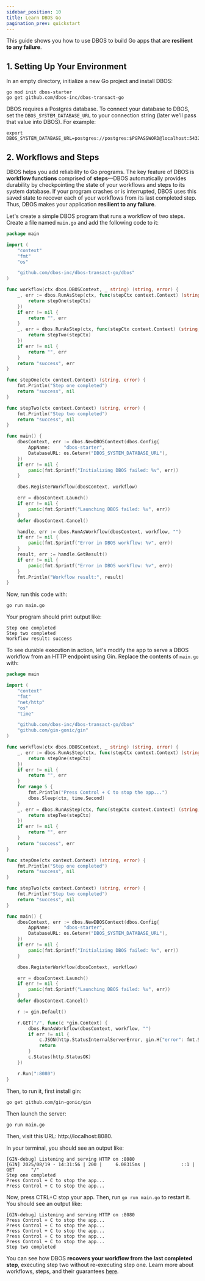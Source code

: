 ```yaml
---
sidebar_position: 10
title: Learn DBOS Go
pagination_prev: quickstart
---
```


This guide shows you how to use DBOS to build Go apps that are **resilient to any failure**.

## 1. Setting Up Your Environment

In an empty directory, initialize a new Go project and install DBOS:

```shell
go mod init dbos-starter
go get github.com/dbos-inc/dbos-transact-go
```

DBOS requires a Postgres database.
To connect your database to DBOS, set the `DBOS_SYSTEM_DATABASE_URL` to your connection string (later we'll pass that value into DBOS).
For example:

```shell
export DBOS_SYSTEM_DATABASE_URL=postgres://postgres:$PGPASSWORD@localhost:5432/dbos_starter_go
```

## 2. Workflows and Steps

DBOS helps you add reliability to Go programs.
The key feature of DBOS is **workflow functions** comprised of **steps**&mdash;DBOS automatically provides durability by checkpointing the state of your workflows and steps to its system database.
If your program crashes or is interrupted, DBOS uses this saved state to recover each of your workflows from its last completed step.
Thus, DBOS makes your application **resilient to any failure**.

Let's create a simple DBOS program that runs a workflow of two steps.
Create a file named `main.go` and add the following code to it:

```go showLineNumbers title="main.go"
package main

import (
	"context"
	"fmt"
	"os"

	"github.com/dbos-inc/dbos-transact-go/dbos"
)

func workflow(ctx dbos.DBOSContext, _ string) (string, error) {
	_, err := dbos.RunAsStep(ctx, func(stepCtx context.Context) (string, error) {
		return stepOne(stepCtx)
	})
	if err != nil {
		return "", err
	}
	_, err = dbos.RunAsStep(ctx, func(stepCtx context.Context) (string, error) {
		return stepTwo(stepCtx)
	})
	if err != nil {
		return "", err
	}
	return "success", err
}

func stepOne(ctx context.Context) (string, error) {
	fmt.Println("Step one completed")
	return "success", nil
}

func stepTwo(ctx context.Context) (string, error) {
	fmt.Println("Step two completed")
	return "success", nil
}

func main() {
	dbosContext, err := dbos.NewDBOSContext(dbos.Config{
		AppName:     "dbos-starter",
		DatabaseURL: os.Getenv("DBOS_SYSTEM_DATABASE_URL"),
	})
	if err != nil {
		panic(fmt.Sprintf("Initializing DBOS failed: %v", err))
	}

	dbos.RegisterWorkflow(dbosContext, workflow)

	err = dbosContext.Launch()
	if err != nil {
		panic(fmt.Sprintf("Launching DBOS failed: %v", err))
	}
	defer dbosContext.Cancel()

	handle, err := dbos.RunAsWorkflow(dbosContext, workflow, "")
	if err != nil {
		panic(fmt.Sprintf("Error in DBOS workflow: %v", err))
	}
	result, err := handle.GetResult()
	if err != nil {
		panic(fmt.Sprintf("Error in DBOS workflow: %v", err))
	}
	fmt.Println("Workflow result:", result)
}
```

Now, run this code with:

```shell
go run main.go
```
Your program should print output like:

```
Step one completed
Step two completed
Workflow result: success
```

To see durable execution in action, let's modify the app to serve a DBOS workflow from an HTTP endpoint using Gin.
Replace the contents of `main.go` with:


```go
package main

import (
	"context"
	"fmt"
	"net/http"
	"os"
	"time"

	"github.com/dbos-inc/dbos-transact-go/dbos"
	"github.com/gin-gonic/gin"
)

func workflow(ctx dbos.DBOSContext, _ string) (string, error) {
	_, err := dbos.RunAsStep(ctx, func(stepCtx context.Context) (string, error) {
		return stepOne(stepCtx)
	})
	if err != nil {
		return "", err
	}
	for range 5 {
		fmt.Println("Press Control + C to stop the app...")
		dbos.Sleep(ctx, time.Second)
	}
	_, err = dbos.RunAsStep(ctx, func(stepCtx context.Context) (string, error) {
		return stepTwo(stepCtx)
	})
	if err != nil {
		return "", err
	}
	return "success", err
}

func stepOne(ctx context.Context) (string, error) {
	fmt.Println("Step one completed")
	return "success", nil
}

func stepTwo(ctx context.Context) (string, error) {
	fmt.Println("Step two completed")
	return "success", nil
}

func main() {
	dbosContext, err := dbos.NewDBOSContext(dbos.Config{
		AppName:     "dbos-starter",
		DatabaseURL: os.Getenv("DBOS_SYSTEM_DATABASE_URL"),
	})
	if err != nil {
		panic(fmt.Sprintf("Initializing DBOS failed: %v", err))
	}

	dbos.RegisterWorkflow(dbosContext, workflow)

	err = dbosContext.Launch()
	if err != nil {
		panic(fmt.Sprintf("Launching DBOS failed: %v", err))
	}
	defer dbosContext.Cancel()

	r := gin.Default()

	r.GET("/", func(c *gin.Context) {
		dbos.RunAsWorkflow(dbosContext, workflow, "")
		if err != nil {
			c.JSON(http.StatusInternalServerError, gin.H{"error": fmt.Sprintf("Error in DBOS workflow: %v", err)})
			return
		}
		c.Status(http.StatusOK)
	})

	r.Run(":8080")
}
```

Then, to run it, first install gin:

```shell
go get github.com/gin-gonic/gin
```

Then launch the server:

```shell
go run main.go
```

Then, visit this URL: http://localhost:8080.

In your terminal, you should see an output like:

```
[GIN-debug] Listening and serving HTTP on :8080
[GIN] 2025/08/19 - 14:31:56 | 200 |     6.08315ms |             ::1 | GET      "/"
Step one completed
Press Control + C to stop the app...
Press Control + C to stop the app...
```

Now, press CTRL+C stop your app. Then, run `go run main.go` to restart it. You should see an output like:

```
[GIN-debug] Listening and serving HTTP on :8080
Press Control + C to stop the app...
Press Control + C to stop the app...
Press Control + C to stop the app...
Press Control + C to stop the app...
Press Control + C to stop the app...
Step two completed
```

You can see how DBOS **recovers your workflow from the last completed step**, executing step two without re-executing step one.
Learn more about workflows, steps, and their guarantees [here](./tutorials/workflow-tutorial.md).